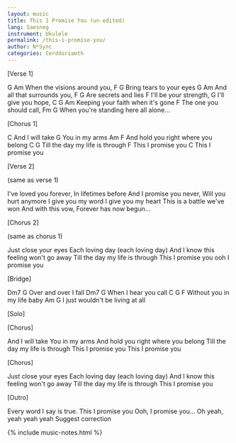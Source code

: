 ```yaml
---
layout: music
title: This I Promise You (un-edited)
lang: Saesneg
instrument: Ukulele
permalink: /this-i-promise-you/
author: N*Sync
categories: Cerddoriaeth
---
```


[Verse 1]

G                   Am
When the visions around you,
F                    G
Bring tears to your eyes
G                    Am
And all that surrounds you,
F                G
Are secrets and lies
F
I'll be your strength,
G
I'll give you hope,
C              G               Am
Keeping your faith when it's gone
F
The one you should call,
Fm                             G
When you're standing here all alone...


[Chorus 1]

C
And I will take
G
You in my arms
Am                        F
And hold you right where you belong
C                        G
Till the day my life is through
            F
This I promise you
              C
This I promise you


[Verse 2]

(same as verse 1)

I've loved you forever,
In lifetimes before
And I promise you never,
Will you hurt anymore
I give you my word
I give you my heart
This is a battle we've won
And with this vow,
Forever has now begun...


[Chorus 2]

(same as chorus 1)

Just close your eyes
Each loving day (each loving day)
And I know this feeling won't go away
Till the day my life is through
This I promise you
ooh I promise you


[Bridge]

Dm7              G
Over and over I fall
Dm7              G
When I hear you call
         C G       F
Without you in my life baby
Am                            G
I just wouldn't be living at all


[Solo]


[Chorus]

And I will take
You in my arms
And hold you right where you belong
Till the day my life is through
This I promise you
This I promise you


[Chorus]

Just close your eyes
Each loving day (each loving day)
And I know this feeling won't go away
Till the day my life is through
This I promise you


[Outro]

Every word I say is true.
This I promise you
Ooh, I promise you...
Oh yeah, yeah yeah yeah
Suggest correction

{% include music-notes.html %}